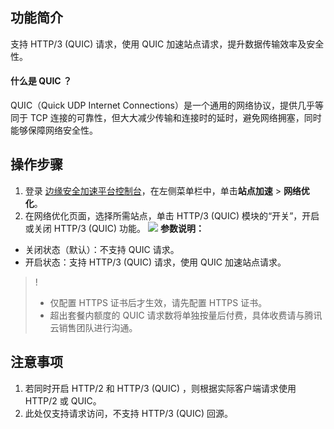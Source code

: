 ## 功能简介
支持 HTTP/3 (QUIC) 请求，使用 QUIC 加速站点请求，提升数据传输效率及安全性。

#### 什么是 QUIC ？
QUIC（Quick UDP Internet Connections）是一个通用的网络协议，提供几乎等同于 TCP 连接的可靠性，但大大减少传输和连接时的延时，避免网络拥塞，同时能够保障网络安全性。



## 操作步骤
1. 登录 [边缘安全加速平台控制台](https://console.cloud.tencent.com/teo)，在左侧菜单栏中，单击**站点加速** > **网络优化**。
2. 在网络优化页面，选择所需站点，单击 HTTP/3 (QUIC) 模块的“开关”，开启或关闭 HTTP/3 (QUIC) 功能。
![](https://qcloudimg.tencent-cloud.cn/raw/7a2e8bd1b9afd9eec56243e50a71fc4f.png)
**参数说明：**
 - 关闭状态（默认）：不支持 QUIC 请求。
 - 开启状态：支持 HTTP/3 (QUIC)  请求，使用 QUIC 加速站点请求。
>!
>- 仅配置 HTTPS 证书后才生效，请先配置 HTTPS 证书。
>- 超出套餐内额度的 QUIC 请求数将单独按量后付费，具体收费请与腾讯云销售团队进行沟通。

## 注意事项
1. 若同时开启 HTTP/2 和 HTTP/3 (QUIC) ，则根据实际客户端请求使用 HTTP/2 或 QUIC。
2. 此处仅支持请求访问，不支持 HTTP/3 (QUIC) 回源。
